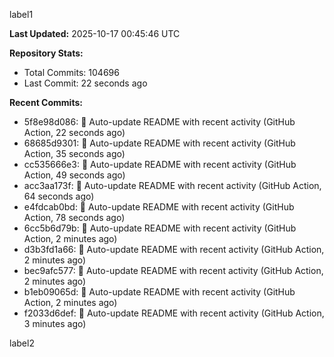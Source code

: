 
label1 
<!-- ACTIVITY_START -->
**Last Updated:** 2025-10-17 00:45:46 UTC

**Repository Stats:**
- Total Commits: 104696
- Last Commit: 22 seconds ago

**Recent Commits:**
- 5f8e98d086: 🤖 Auto-update README with recent activity (GitHub Action, 22 seconds ago)
- 68685d9301: 🤖 Auto-update README with recent activity (GitHub Action, 35 seconds ago)
- cc535666e3: 🤖 Auto-update README with recent activity (GitHub Action, 49 seconds ago)
- acc3aa173f: 🤖 Auto-update README with recent activity (GitHub Action, 64 seconds ago)
- e4fdcab0bd: 🤖 Auto-update README with recent activity (GitHub Action, 78 seconds ago)
- 6cc5b6d79b: 🤖 Auto-update README with recent activity (GitHub Action, 2 minutes ago)
- d3b3fd1a66: 🤖 Auto-update README with recent activity (GitHub Action, 2 minutes ago)
- bec9afc577: 🤖 Auto-update README with recent activity (GitHub Action, 2 minutes ago)
- b1eb09065d: 🤖 Auto-update README with recent activity (GitHub Action, 2 minutes ago)
- f2033d6def: 🤖 Auto-update README with recent activity (GitHub Action, 3 minutes ago)
<!-- ACTIVITY_END -->

label2
